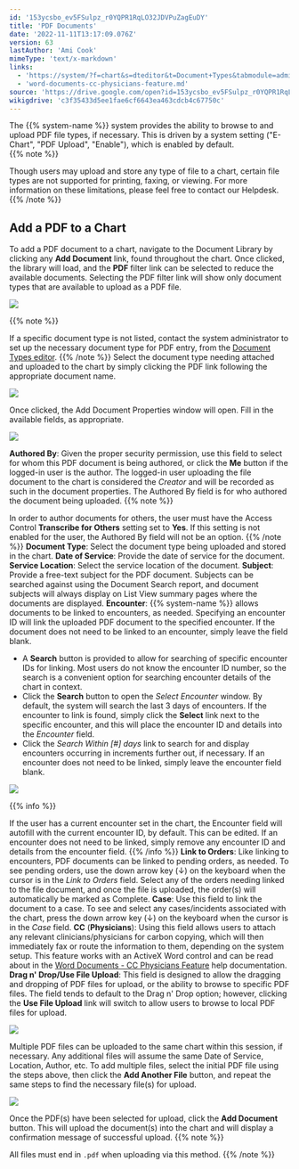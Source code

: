 ```yaml
---
id: '153ycsbo_ev5FSulpz_r0YQPR1RqLO32JDVPuZagEuDY'
title: 'PDF Documents'
date: '2022-11-11T13:17:09.076Z'
version: 63
lastAuthor: 'Ami Cook'
mimeType: 'text/x-markdown'
links:
  - 'https://system/?f=chart&s=dteditor&t=Document+Types&tabmodule=admin&tabselect=Document+Types'
  - 'word-documents-cc-physicians-feature.md'
source: 'https://drive.google.com/open?id=153ycsbo_ev5FSulpz_r0YQPR1RqLO32JDVPuZagEuDY'
wikigdrive: 'c3f35433d5ee1fae6cf6643ea463cdcb4c67750c'
---
```

The {{% system-name %}} system provides the ability to browse to and upload PDF file types, if necessary. This is driven by a system setting ("E-Chart", "PDF Upload", "Enable"), which is enabled by default.  
{{% note %}}

Though users may upload and store any type of file to a chart, certain file types are not supported for printing, faxing, or viewing. For more information on these limitations, please feel free to contact our Helpdesk.
{{% /note %}}

## Add a PDF to a Chart

To add a PDF document to a chart, navigate to the Document Library by clicking any **Add Document** link, found throughout the chart. Once clicked, the library will load, and the **PDF** filter link can be selected to reduce the available documents. Selecting the PDF filter link will show only document types that are available to upload as a PDF file.

![](../pdf-documents.assets/05a52e02ef3a41c01fd9f09188d1ad5b.png)

{{% note %}}

If a specific document type is not listed, contact the system administrator to set up the necessary document type for PDF entry, from the [Document Types editor](https://system/?f=chart&s=dteditor&t=Document+Types&tabmodule=admin&tabselect=Document+Types).
{{% /note %}}
Select the document type needing attached and uploaded to the chart by simply clicking the PDF link following the appropriate document name.

![](../pdf-documents.assets/0e5418c78d7eb6776847e3ca74c6896a.png)

Once clicked, the Add Document Properties window will open. Fill in the available fields, as appropriate.

![](../pdf-documents.assets/cb9f2e51a6a9dd3675aaa755a0c690ef.png)

**Authored By**: Given the proper security permission, use this field to select for whom this PDF document is being authored, or click the **Me** button if the logged-in user is the author. The logged-in user uploading the file document to the chart is considered the *Creator* and will be recorded as such in the document properties. The Authored By field is for who authored the document being uploaded.
{{% note %}}

In order to author documents for others, the user must have the Access Control **Transcribe for Others** setting set to **Yes**. If this setting is not enabled for the user, the Authored By field will not be an option.
{{% /note %}}
**Document Type**: Select the document type being uploaded and stored in the chart.
**Date of Service**: Provide the date of service for the document.
**Service Location**: Select the service location of the document.
**Subject**: Provide a free-text subject for the PDF document. Subjects can be searched against using the Document Search report, and document subjects will always display on List View summary pages where the documents are displayed.
**Encounter**: {{% system-name %}} allows documents to be linked to encounters, as needed. Specifying an encounter ID will link the uploaded PDF document to the specified encounter. If the document does not need to be linked to an encounter, simply leave the field blank.
* A <strong>Search</strong> button is provided to allow for searching of specific encounter IDs for linking. Most users do not know the encounter ID number, so the search is a convenient option for searching encounter details of the chart in context.
* Click the <strong>Search</strong> button to open the <em>Select Encounter</em> window. By default, the system will search the last 3 days of encounters. If the encounter to link is found, simply click the <strong>Select</strong> link next to the specific encounter, and this will place the encounter ID and details into the <em>Encounter</em> field.
* Click the <em>Search Within [#] days</em> link to search for and display encounters occurring in increments further out, if necessary. If an encounter does not need to be linked, simply leave the encounter field blank.

![](../pdf-documents.assets/007d38b6bf7c9fdd8a5eb390be1c04da.png)

{{% info %}}

If the user has a current encounter set in the chart, the Encounter field will autofill with the current encounter ID, by default. This can be edited. If an encounter does not need to be linked, simply remove any encounter ID and details from the encounter field.
{{% /info %}}
**Link to Orders**: Like linking to encounters, PDF documents can be linked to pending orders, as needed. To see pending orders, use the down arrow key (↓) on the keyboard when the cursor is in the *Link to Orders* field. Select any of the orders needing linked to the file document, and once the file is uploaded, the order(s) will automatically be marked as Complete.
**Case**: Use this field to link the document to a case. To see and select any cases/incidents associated with the chart, press the down arrow key (↓) on the keyboard when the cursor is in the *Case* field.
**CC** (**Physicians**): Using this field allows users to attach any relevant clinicians/physicians for carbon copying, which will then immediately fax or route the information to them, depending on the system setup. This feature works with an ActiveX Word control and can be read about in the [Word Documents - CC Physicians Feature](word-documents-cc-physicians-feature.md) help documentation.
**Drag n' Drop/Use File Upload**: This field is designed to allow the dragging and dropping of PDF files for upload, or the ability to browse to specific PDF files. The field tends to default to the Drag n' Drop option; however, clicking the **Use File Upload** link will switch to allow users to browse to local PDF files for upload.

![](../pdf-documents.assets/1e0a497f6ef4fa92df8d5bc0d6989393.png)

Multiple PDF files can be uploaded to the same chart within this session, if necessary. Any additional files will assume the same Date of Service, Location, Author, etc. To add multiple files, select the initial PDF file using the steps above, then click the **Add Another File** button, and repeat the same steps to find the necessary file(s) for upload.

![](../pdf-documents.assets/1dec34166eff4aa5a928f63c62d555dd.png)

Once the PDF(s) have been selected for upload, click the **Add Document** button. This will upload the document(s) into the chart and will display a confirmation message of successful upload.
{{% note %}}

All files must end in `.pdf` when uploading via this method.
{{% /note %}}
